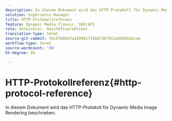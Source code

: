 ```yaml
---
description: In diesem Dokument wird das HTTP-Protokoll für Dynamic Media Image Rendering beschrieben.
solution: Experience Manager
title: HTTP-Protokollreferenz
feature: Dynamic Media Classic, SDK/API
role: Entwickler, Geschäftspraktiker
translation-type: tm+mt
source-git-commit: f6c97606d7a4209427316d7367013ad9585a5cae
workflow-type: tm+mt
source-wordcount: '36'
ht-degree: 0%

---
```



# HTTP-Protokollreferenz{#http-protocol-reference}

In diesem Dokument wird das HTTP-Protokoll für Dynamic Media Image Rendering beschrieben.

